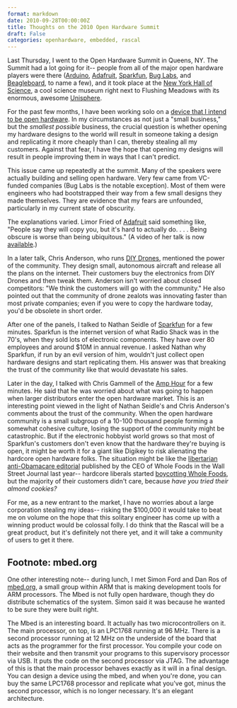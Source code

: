 ```yaml
---
format: markdown
date: 2010-09-28T00:00:00Z
title: Thoughts on the 2010 Open Hardware Summit
draft: False
categories: openhardware, embedded, rascal
---
```

Last Thursday, I went to the Open Hardware Summit in Queens, NY. The Summit had a lot going for it-- people from all of the major open hardware players were there ([Arduino][1], [Adafruit][2], [Sparkfun][3], [Bug Labs][4], and [Beagleboard][5], to name a few), and it took place at the [New York Hall of Science][6], a cool science museum right next to Flushing Meadows with its enormous, awesome [Unisphere][7].

For the past few months, I have been working solo on a [device that I intend to be open hardware][8]. In my circumstances as not just a "small business," but the *smallest possible* business, the crucial question is whether opening my hardware designs to the world will result in someone taking a design and replicating it more cheaply than I can, thereby stealing all my customers. Against that fear, I have the hope that opening my designs will result in people improving them in ways that I can't predict.

This issue came up repeatedly at the summit. Many of the speakers were actually building and selling open hardware. Very few came from VC-funded companies (Bug Labs is the notable exception). Most of them were engineers who had bootstrapped their way from a few small designs they made themselves. They are evidence that my fears are unfounded, particularly in my current state of obscurity.

The explanations varied. Limor Fried of [Adafruit][2] said something like, "People say they will copy you, but it's hard to actually do. . . . Being obscure is worse than being ubiquitous." (A video of her talk is now [available][9].)

In a later talk, Chris Anderson, who runs [DIY Drones][10], mentioned the power of the community. They design small, autonomous aircraft and release all the plans on the internet. Their customers buy the electronics from DIY Drones and then tweak them. Anderson isn't worried about closed competitors: "We think the customers will go with the community." He also pointed out that the community of drone zealots was innovating faster than most private companies; even if you were to copy the hardware today, you'd be obsolete in short order.

After one of the panels, I talked to Nathan Seidle of [Sparkfun][3] for a few minutes. Sparkfun is the internet version of what Radio Shack was in the 70's, when they sold lots of electronic components. They have over 80 employees and around $10M in annual revenue. I asked Nathan why Sparkfun, if run by an evil version of him, wouldn't just collect open hardware designs and start replicating them. His answer was that breaking the trust of the community like that would devastate his sales.

Later in the day, I talked with Chris Gammell of the [Amp Hour][11] for a few minutes. He said that he was worried about what was going to happen when larger distributors enter the open hardware market. This is an interesting point viewed in the light of Nathan Seidle's and Chris Anderson's comments about the trust of the community. When the open hardware community is a small subgroup of a 10-100 thousand people forming a somewhat cohesive culture, losing the support of the community might be catastrophic. But if the electronic hobbyist world grows so that most of Sparkfun's customers don't even know that the hardware they're buying is open, it might be worth it for a giant like Digikey to risk alienating the hardcore open hardware folks. The situation might be like the [libertarian anti-Obamacare editorial][12] published by the CEO of Whole Foods in the Wall Street Journal last year-- hardcore liberals started [boycotting Whole Foods][13], but the majority of their customers didn't care, because *have you tried their almond cookies?*

For me, as a new entrant to the market, I have no worries about a large corporation stealing my ideas-- risking the $100,000 it would take to beat me on volume on the hope that this solitary engineer has come up with a winning product would be colossal folly. I do think that the Rascal will be a great product, but it's definitely not there yet, and it will take a community of users to get it there.

## Footnote: mbed.org ##

One other interesting note-- during lunch, I met Simon Ford and Dan Ros of [mbed.org][14], a small group within ARM that is making development tools for ARM processors. The Mbed is not fully open hardware, though they do distribute schematics of the system. Simon said it was because he wanted to be sure they were built right.

The Mbed is an interesting board. It actually has two microcontrollers on it. The main processor, on top, is an LPC1768 running at 96 MHz. There is a second processor running at 12 MHz on the underside of the board that acts as the programmer for the first processor. You compile your code on their website and then transmit your programs to this supervisory processor via USB. It puts the code on the second processor via JTAG. The advantage of this is that the main processor behaves exactly as it will in a final design. You can design a device using the mbed, and when you're done, you can buy the same LPC1768 processor and replicate what you've got, minus the second processor, which is no longer necessary. It's an elegant architecture.

[1]: http://arduino.cc
[2]: http://adafruit.com
[3]: http://sparkfun.com
[4]: http://buglabs.net
[5]: http://beagleboard.org
[6]: http://nysci.org/
[7]: http://en.wikipedia.org/wiki/Unisphere
[8]: http://rascalmicro.com
[9]: http://www.adafruit.com/blog/2010/09/25/open-source-hardware-summit-keynote-limor-ladyada-fried/
[10]: http://diydrones.com/
[11]: http://theamphour.com
[12]: http://online.wsj.com/article/SB10001424052970204251404574342170072865070.html
[13]: http://www.facebook.com/group.php?gid=119099537379
[14]: http://mbed.org